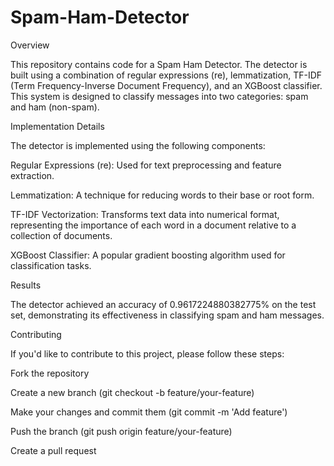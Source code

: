 # Spam-Ham-Detector
Overview

This repository contains code for a Spam Ham Detector. The detector is built using a combination of regular expressions (re), lemmatization, TF-IDF (Term Frequency-Inverse Document Frequency), and an XGBoost classifier. This system is designed to classify messages into two categories: spam and ham (non-spam).

Implementation Details

The detector is implemented using the following components:

Regular Expressions (re): Used for text preprocessing and feature extraction.

Lemmatization: A technique for reducing words to their base or root form.

TF-IDF Vectorization: Transforms text data into numerical format, representing the importance of each word in a document relative to a collection of documents.

XGBoost Classifier: A popular gradient boosting algorithm used for classification tasks.

Results

The detector achieved an accuracy of 0.9617224880382775% on the test set, demonstrating its effectiveness in classifying spam and ham messages.

Contributing

If you'd like to contribute to this project, please follow these steps:

Fork the repository

Create a new branch (git checkout -b feature/your-feature)

Make your changes and commit them (git commit -m 'Add feature')

Push the branch (git push origin feature/your-feature)

Create a pull request
